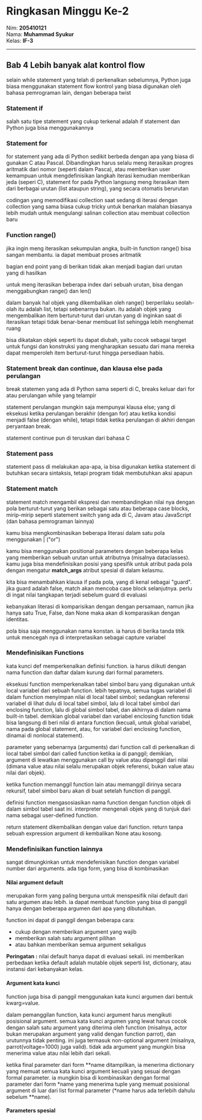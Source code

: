 # Ringkasan Minggu Ke-2
Nim: **205410121**<br>
Nama: **Muhammad Syukur**<br>
Kelas: **IF-3**
___
## Bab 4 Lebih banyak alat kontrol flow
selain while statement yang telah di perkenalkan sebelumnya, Python juga biasa menggunakan statement flow
kontrol yang biasa digunakan oleh bahasa pemrograman lain, dengan beberapa twist

### Statement if
salah satu tipe statement yang cukup terkenal adalah if statement dan Python juga bisa menggunakannya

### Statement for
for statement yang ada di Python sedikit berbeda dengan apa yang biasa di gunakan C atau Pascal. 
Dibandingkan harus selalu meng iterasikan progres aritmatik dari nomor (seperti dalam Pasca), atau memberikan
user kemampuan untuk mengdefinisikan langkah iterasi kemudian memberikan jeda (seperi C), statement for pada
Python langsung meng iterasikan item dari berbagai urutan (list ataupun string), yang secara otomatis berurutan

codingan yang memodifikasi collection saat sedang di iterasi dengan collection yang sama biasa cukup tricky untuk benarkan
malahan biasanya lebih mudah untuk mengulangi salinan collection atau membuat collection baru

### Function range()
jika ingin meng iterasikan sekumpulan angka, built-in function range() bisa sangan membantu. ia dapat membuat proses aritmatik

bagian end point yang di berikan tidak akan menjadi bagian dari urutan yang di hasilkan

untuk meng iterasikan beberapa index dari sebuah urutan, bisa dengan menggabungkan range() dan len()

dalam banyak hal objek yang dikembalikan oleh range() berperilaku seolah-olah itu adalah list, 
tetapi sebenarnya bukan. itu adalah objek yang mengembalikan item berturut-turut dari urutan yang di inginkan saat di iterasikan
tetapi tidak benar-benar membuat list sehingga lebih menghemat ruang

bisa dikatakan objek seperti itu dapat diubah, yaitu cocok sebagai target untuk fungsi dan konstruksi yang mengharapkan sesuatu dari mana mereka 
dapat memperoleh item berturut-turut hingga persediaan habis.

### Statement break dan continue, dan klausa else pada perulangan
break statemen yang ada di Python sama seperti di C, breaks keluar dari for atau perulangan while yang telampir

statement perulangan mungkin saja mempunyai klausa else; yang di eksekusi ketika perulangan berakhir (dengan for) 
atau ketika kondisi menjadi false (dengan while), tetapi tidak ketika perulangan di akhiri dengan peryantaan break.

statement continue pun di teruskan dari bahasa C

### Statement pass
statement pass di melakukan apa-apa, ia bisa digunakan ketika statement di butuhkan secara sintaksis, 
tetapi program tidak membutuhkan aksi apapun

### Statement match
statement match mengambil ekspresi dan membandingkan nilai nya dengan pola berturut-turut yang berikan sebagai
satu atau beberapa case blocks, mirip-mirip seperti statement switch yang ada di C, Javam atau JavaScript
(dan bahasa pemrograman lainnya)
 
kamu bisa mengkombinasikan beberapa literasi dalam satu pola menggunakan | ("or")

kamu bisa menggunakan positional parameters dengan beberapa kelas yang memberikan sebuah urutan untuk atributnya (misalnya dataclasses). kamu juga bisa mendefinisikan posisi yang spesifik untuk atribut pada pola dengan mengatur __match_args__ atribut spesial di dalam kelasmu.

kita bisa menambahkan klausa if pada pola, yang di kenal sebagai "guard". jika guard adalah false, match akan mencoba case block selanjutnya. perlu di ingat nilai tangkapan terjadi sebelum guard di evaluasi

kebanyakan literasi di komparisikan dengan dengan persamaan, namun jika hanya satu True, False, dan None maka akan di komparasikan dengan identitas.

pola bisa saja menggunakan nama konstan. ia harus di berika tanda titik untuk mencegah nya di interpretasikan sebagai capture variabel

### Mendefinisikan Functions
kata kunci def memperkenalkan definisi function. ia harus diikuti dengan nama function dan daftar dalam kurung dari formal parameters.

eksekusi function memperkenalkan tabel simbol baru yang digunakan untuk local variabel dari sebuah function. lebih tepatnya, semua tugas variabel di dalam function menyimpan nilai di local tabel simbol; sedangkan referensi variabel di lihat dulu di local tabel simbol, lalu di local tabel simbol dari enclosing function, lalu di global simbol tabel, dan akhirnya di dalam nama built-in tabel. demikian global variabel dan variabel enclosing function tidak bisa langsung di beri nilai di antara function (kecuali, untuk global variabel, nama pada global statement, atau, for variabel dari enclosing function, dinamai di nonlocal statement).

parameter yang sebenarnya (arguments) dari function call di perkenalkan di local tabel simbol dari called function ketika ia di panggil; demikian, argument di lewatkan menggunakan call by value atau dipanggil dari nilai (dimana value atau nilai selalu merupakan objek referensi, bukan value atau nilai dari objek).

ketika function memanggil function lain atau memanggil dirinya secara rekursif, tabel simbol baru akan di buat setelah function di panggil.

definisi function mengasosiasikan nama function dengan function objek di dalam simbol tabel saat ini. interpreter mengenali objek yang di tunjuk dari nama sebagai user-defined function.

return statement dikembalikan dengan value dari function. return tanpa sebuah expression argument di kembalikan None atau kosong.

### Mendefinisikan function lainnya

sangat dimungkinkan untuk mendefenisikan function dengan variabel number dari arguments. ada tiga form, yang bisa di kombinasikan

#### Nilai argument default
merupakan form yang paling berguna untuk menspesifik nilai default dari satu argumen atau lebih. ia dapat membuat function yang bisa di panggil hanya dengan beberapa argumen dari apa yang dibutuhkan.

function ini dapat di panggil dengan beberapa cara:
* cukup dengan memberikan argument yang wajib
* memberikan salah satu argument pilihan
* atau bahkan memberikan semua argument sekaligus

**Peringatan :** nilai default hanya dapat di evaluasi sekali. ini memberikan perbedaan ketika default adalah mutable objek seperti list, dictionary, atau instansi dari kebanyakan kelas.

#### Argument kata kunci
function juga bisa di panggil menggunakan kata kunci argumen dari bentuk kwarg=value.

dalam pemanggilan function, kata kunci argument harus mengikuti posisional argument. semua kata kunci argumen yang lewat harus cocok dengan salah satu argument yang diterima oleh function (misalnya, actor bukan merupakan argument yang valid dengan function parrot), dan urutunnya tidak penting. ini juga termasuk non-optional argument (misalnya, parrot(voltage=1000) juga valid). tidak ada argument yang mungkin bisa menerima value atau nilai lebih dari sekali.

ketika final parameter dari form **name ditampilkan, ia menerima dictionary yang memuat semua kata kunci argument kecuali yang sesuai dengan formal parameter. ia mungkin bisa di kombinasikan dengan formal parameter dari form *name yang menerima tuple yang memuat posisional argument di luar dari list formal parameter (*name harus ada terlebih dahulu sebelum **name).

#### Parameters spesial
